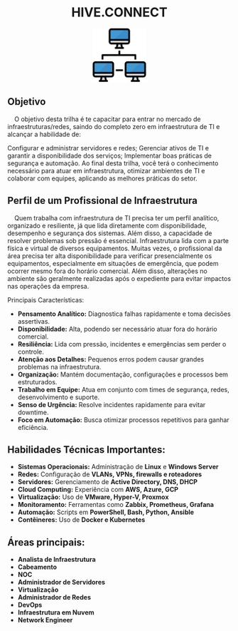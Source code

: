 <h1 align="center">HIVE.CONNECT</h1>
<div align="center">
  <img src="rede.png" alt="Git" width="120px" />
</div>

## Objetivo
&nbsp;&nbsp;&nbsp;&nbsp;O objetivo desta trilha é te capacitar para entrar no mercado de infraestruturas/redes, saindo do completo zero em infraestrutura de TI e alcançar a habilidade de:

Configurar e administrar servidores e redes;
Gerenciar ativos de TI e garantir a disponibilidade dos serviços;
Implementar boas práticas de segurança e automação.
Ao final desta trilha, você terá o conhecimento necessário para atuar em infraestrutura, otimizar ambientes de TI e colaborar com equipes, aplicando as melhores práticas do setor.

## Perfil de um Profissional de Infraestrutura
&nbsp;&nbsp;&nbsp;&nbsp;Quem trabalha com infraestrutura de TI precisa ter um perfil analítico, organizado e resiliente, já que lida diretamente com disponibilidade, desempenho e segurança dos sistemas. Além disso, a capacidade de resolver problemas sob pressão é essencial.
Infraestrutura lida com a parte física e virtual de diversos equipamentos. Muitas vezes, o profissional da área precisa ter alta disponibilidade para verificar presencialmente os equipamentos, especialmente em situações de emergência, que podem ocorrer mesmo fora do horário comercial. Além disso, alterações no ambiente são geralmente realizadas após o expediente para evitar impactos nas operações da empresa.
  
  Principais Características:

- **Pensamento Analítico:** Diagnostica falhas rapidamente e toma decisões assertivas.  
- **Disponibilidade:** Alta, podendo ser necessário atuar fora do horário comercial.  
- **Resiliência:** Lida com pressão, incidentes e emergências sem perder o controle.  
- **Atenção aos Detalhes:** Pequenos erros podem causar grandes problemas na infraestrutura.  
- **Organização:** Mantém documentação, configurações e processos bem estruturados.  
- **Trabalho em Equipe:** Atua em conjunto com times de segurança, redes, desenvolvimento e suporte.  
- **Senso de Urgência:** Resolve incidentes rapidamente para evitar downtime.  
- **Foco em Automação:** Busca otimizar processos repetitivos para ganhar eficiência.

## Habilidades Técnicas Importantes:
- **Sistemas Operacionais:** Administração de **Linux** e **Windows Server**  
- **Redes:** Configuração de **VLANs, VPNs, firewalls e roteadores**  
- **Servidores:** Gerenciamento de **Active Directory, DNS, DHCP**  
- **Cloud Computing:** Experiência com **AWS, Azure, GCP**  
- **Virtualização:** Uso de **VMware, Hyper-V, Proxmox**  
- **Monitoramento:** Ferramentas como **Zabbix, Prometheus, Grafana**  
- **Automação:** Scripts em **PowerShell, Bash, Python, Ansible**  
- **Contêineres:** Uso de **Docker e Kubernetes**  

## Áreas principais:
- **Analista de Infraestrutura**  
- **Cabeamento**  
- **NOC**  
- **Administrador de Servidores**  
- **Virtualização**  
- **Administrador de Redes**  
- **DevOps**  
- **Infraestrutura em Nuvem**  
- **Network Engineer**  
